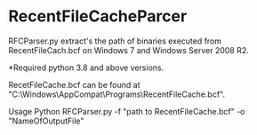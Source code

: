 # RecentFileCacheParcer
RFCParser.py extract's the path of binaries executed from RecentFileCach.bcf on Windows 7 and Windows Server 2008 R2.

*Required python 3.8 and above versions. 

RecetFileCache.bcf can be found at "C:\Windows\AppCompat\Programs\RecentFileCache.bcf".



Usage
Python RFCParser.py -f "path to RecentFileCache.bcf" -o "NameOfOutputFile"
